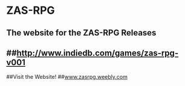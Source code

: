 # ZAS-RPG
The website for the ZAS-RPG Releases
-
##http://www.indiedb.com/games/zas-rpg-v001
-
##Visit the Website!
##www.zasrpg.weebly.com

